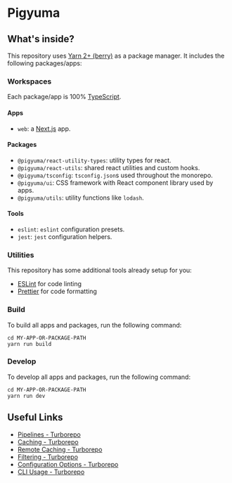 # Pigyuma

## What's inside?

This repository uses [Yarn 2+ (berry)](https://yarnpkg.com/) as a package manager. It includes the following packages/apps:

### Workspaces

Each package/app is 100% [TypeScript](https://www.typescriptlang.org/).

#### Apps

- `web`: a [Next.js](https://nextjs.org/) app.

#### Packages

- `@pigyuma/react-utility-types`: utility types for react.
- `@pigyuma/react-utils`: shared react utilities and custom hooks.
- `@pigyuma/tsconfig`: `tsconfig.json`s used throughout the monorepo.
- `@pigyuma/ui`: CSS framework with React component library used by apps.
- `@pigyuma/utils`: utility functions like `lodash`.

#### Tools

- `eslint`: `eslint` configuration presets.
- `jest`: `jest` configuration helpers.

### Utilities

This repository has some additional tools already setup for you:

- [ESLint](https://eslint.org/) for code linting
- [Prettier](https://prettier.io) for code formatting

### Build

To build all apps and packages, run the following command:

```
cd MY-APP-OR-PACKAGE-PATH
yarn run build
```

### Develop

To develop all apps and packages, run the following command:

```
cd MY-APP-OR-PACKAGE-PATH
yarn run dev
```

## Useful Links

- [Pipelines - Turborepo](https://turbo.build/repo/docs/core-concepts/monorepos/running-tasks)
- [Caching - Turborepo](https://turbo.build/repo/docs/core-concepts/caching)
- [Remote Caching - Turborepo](https://turbo.build/repo/docs/core-concepts/remote-caching)
- [Filtering - Turborepo](https://turbo.build/repo/docs/core-concepts/monorepos/filtering)
- [Configuration Options - Turborepo](https://turbo.build/repo/docs/reference/configuration)
- [CLI Usage - Turborepo](https://turbo.build/repo/docs/reference/command-line-reference)
